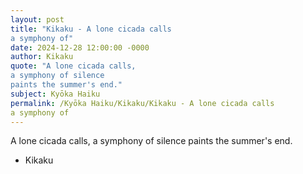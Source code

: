 ```yaml
---
layout: post
title: "Kikaku - A lone cicada calls
a symphony of"
date: 2024-12-28 12:00:00 -0000
author: Kikaku
quote: "A lone cicada calls,
a symphony of silence
paints the summer's end."
subject: Kyōka Haiku
permalink: /Kyōka Haiku/Kikaku/Kikaku - A lone cicada calls
a symphony of
---
```


A lone cicada calls,
a symphony of silence
paints the summer's end.

- Kikaku
